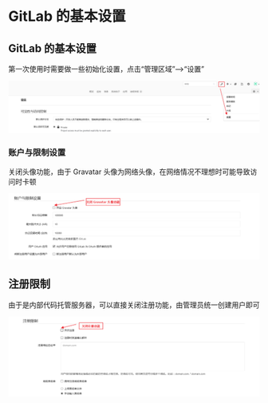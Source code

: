 # GitLab 的基本设置

## GitLab 的基本设置

第一次使用时需要做一些初始化设置，点击“管理区域”-->“设置”

![img](..\assets\Lusifer1511798480.png)

### 账户与限制设置

关闭头像功能，由于 Gravatar 头像为网络头像，在网络情况不理想时可能导致访问时卡顿

![img](..\assets\Lusifer1511798637.png)

## 注册限制

由于是内部代码托管服务器，可以直接关闭注册功能，由管理员统一创建用户即可

![img](..\assets\Lusifer1511798763.png)